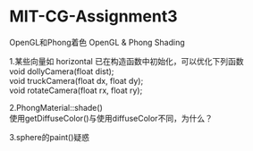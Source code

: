 # MIT-CG-Assignment3
OpenGL和Phong着色 OpenGL & Phong Shading  
  
1.某些向量如 horizontal 已在构造函数中初始化，可以优化下列函数  
void dollyCamera(float dist);  
void truckCamera(float dx, float dy);  
void rotateCamera(float rx, float ry);  
  
2.PhongMaterial::shade()  
使用getDiffuseColor()与使用diffuseColor不同，为什么？  
  
3.sphere的paint()疑惑   

